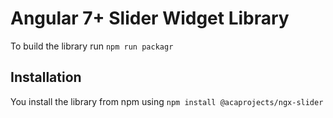 # Angular 7+ Slider Widget Library

To build the library run `npm run packagr`

## Installation

You install the library from npm using `npm install @acaprojects/ngx-slider`
